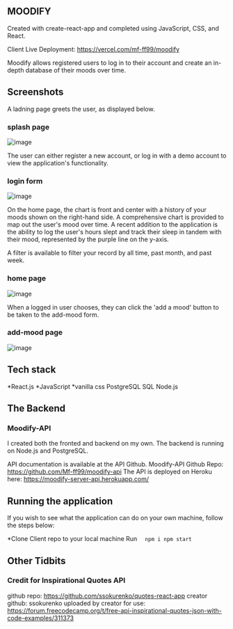 ## MOODIFY
Created with create-react-app and completed using JavaScript, CSS, and React. 

Client Live Deployment: https://vercel.com/mf-ff99/moodify

Moodify allows registered users to log in to their account and create an in-depth database of their 
moods over time. 

## Screenshots

A ladning page greets the user, as displayed below.

### splash page
![image](https://user-images.githubusercontent.com/66629254/96261642-b4525780-0f8e-11eb-9116-e560a31b4a0a.png)

The user can either register a new account, or log in with a demo account to view the application's functionality.

### login form
![image](https://user-images.githubusercontent.com/66629254/96261706-c7fdbe00-0f8e-11eb-967e-bb3e3239530a.png)

On the home page, the chart is front and center with a history of your moods shown on the right-hand side.
A comprehensive chart is provided to map out the user's mood over time. A recent addition
to the application is the ability to log the user's hours slept and track their sleep in tandem with 
their mood, represented by the purple line on the y-axis.

A filter is available to filter your record by all time, past month, and past week.

### home page
![image](https://user-images.githubusercontent.com/66629254/96261739-d2b85300-0f8e-11eb-924b-550c951b4168.png)

When a logged in user chooses, they can click the 'add a mood' button to be taken to the add-mood form.


### add-mood page
![image](https://user-images.githubusercontent.com/66629254/96261761-d9df6100-0f8e-11eb-8981-4b56349e093b.png)


## Tech stack

*React.js
*JavaScript
*vanilla css
 PostgreSQL
 SQL
 Node.js


## The Backend
### Moodify-API

I created both the fronted and backend on my own. The backend is running on Node.js and PostgreSQL.

API documentation is available at the API Github.
Moodify-API Github Repo: https://github.com/Mf-ff99/moodify-api
The API is deployed on Heroku here: https://moodify-server-api.herokuapp.com/


## Running the application 
If you wish to see what the application can do on your own machine, follow the steps below:

*Clone Client repo to your local machine
Run ``` 
npm i
npm start```


## Other Tidbits
### Credit for Inspirational Quotes API
  github repo: https://github.com/ssokurenko/quotes-react-app
  creator github: ssokurenko
  uploaded by creator for use: https://forum.freecodecamp.org/t/free-api-inspirational-quotes-json-with-code-examples/311373
